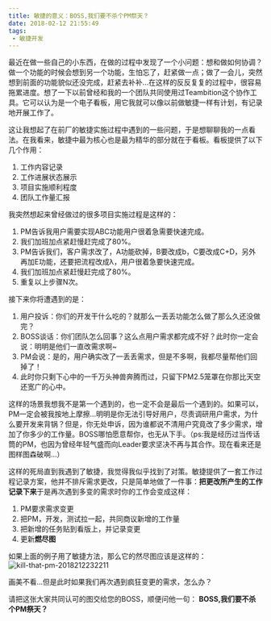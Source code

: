 ```yaml
---
title: 敏捷的意义：BOSS,我们要不杀个PM祭天？
date: 2018-02-12 21:55:49
tags:
 - 敏捷开发
---
```

最近在做一些自己的小东西，在做的过程中发现了一个小问题：想和做如何协调？做一个功能的时候会想到另一个功能，生怕忘了，赶紧做一点；做了一会儿，突然想到前面的功能貌似还没完成，赶紧去补补...在这样的反反复复的过程中，很容易拖累进度。想了一下以前曾经和我的一个团队共同使用过Teambition这个协作工具。它可以认为是一个电子看板，用它我就可以像以前做敏捷一样有计划，有记录地开展工作了。
<!-- more -->

这让我想起了在前厂的敏捷实施过程中遇到的一些问题，于是想聊聊我的一点看法。在我看来，敏捷中最为核心也是最为精华的部分就在于看板。看板提供了以下几个作用：

1. 工作内容记录
2. 工作进展状态展示
3. 项目实施顺利程度
4. 团队工作量汇报

我突然想起来曾经做过的很多项目实施过程是这样的：
1. PM告诉我用户需要实现ABC功能用户很着急需要快速完成。
2. 我们加班加点紧赶慢赶完成了80%。
3. PM告诉我们，客户需求改了，A功能砍掉，B要改成b，C要改成C+D，另外再加E功能，还要把流程改成λ，用户很着急要快速完成。
4. 我们加班加点紧赶慢赶完成了80%。
5. 重复以上步骤N次。

接下来你将遭遇到的是：
1. 用户投诉：你们的开发干什么吃的？就那么一丢丢功能怎么做了那么久还没做完？
2. BOSS谈话：你们团队怎么回事？这么点用户需求都完成不好？此时你一定会说：明明是他们一直改需求啊~
3. PM会说：是的，用户确实改了一丢丢需求，但是不多啊，我都尽量帮他们回掉了！
4. 此时你只剩下心中的一千万头神兽奔腾而过，只留下PM2.5笼罩在你那比天空还宽广的心中。

这样的场景我想我不是第一个遇到的，也一定不会是最后一个遇到的。如果可以，PM一定会被我按地上摩擦...明明是你无法引导好用户，尽责调研用户需求，为什么要开发来背锅？但是，你无处申诉，因为谁都说不清用户究竟改了多少需求，增加了你多少的工作量。BOSS哪怕愿意帮你，也无从下手。（ps:我是经历过当传话筒的PM，也因为曾经年轻气盛而向Leader要求坚决不再与其合作。现在看来还是图样图森破啊...）

这样的死局直到我遇到了敏捷，我觉得我似乎找到了对策。敏捷提供了一套工作过程记录方案，他并不排斥需求更改，只是简单地做了一件事：**把更改所产生的工作记录下来**于是再次遇到多变的需求时你的工作会变成这样：

1. PM要求需求变更
2. 把PM，开发，测试拉一起，共同商议新增的工作量
3. 把新增的任务贴到看版上，并记录变更
4. 更新**燃尽图**

如果上面的例子用了敏捷方法，那么它的然尽图应该是这样的：
![kill-that-pm-2018212232211](http://blog.uliian.com/kill-that-pm-2018212232211.png)

画美不看...但是此时如果我们再次遇到疯狂变更的需求，怎么办？

请把这张大家共同认可的图交给您的BOSS，顺便问他一句：
**BOSS,我们要不杀个PM祭天？**